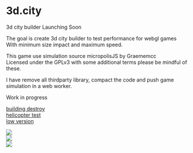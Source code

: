 3d.city
=======

3d city builder Launching Soon

The goal is create 3d city builder to test performance for webgl games<br>
With minimum size impact and maximum speed.<br>


This game use simulation source micropolisJS by Graememcc<br>
Licensed under the GPLv3 with some additional terms please be mindful of these.<br>

I have remove all thirdparty library, compact the code and push game simulation in a web worker.

Work in progress

[building destroy](http://lo-th.github.io/3d.city/test_destruct.html)<br>
[helicopter test](http://lo-th.github.io/3d.city/test_helicopter.html)<br>
[low version](http://lo-th.github.io/3d.city/index_low.html)<br>

<a target='_blank' href='http://lo-th.github.io/3d.city/index.html'><img src="http://lo-th.github.io/3d.city/img/preview01.jpg"/></a><br>
<a target='_blank' href='http://lo-th.github.io/3d.city/index.html'><img src="http://lo-th.github.io/3d.city/img/preview02.jpg"/></a><br>
<a target='_blank' href='http://lo-th.github.io/3d.city/index.html'><img src="http://lo-th.github.io/3d.city/img/preview03.jpg"/></a><br>
